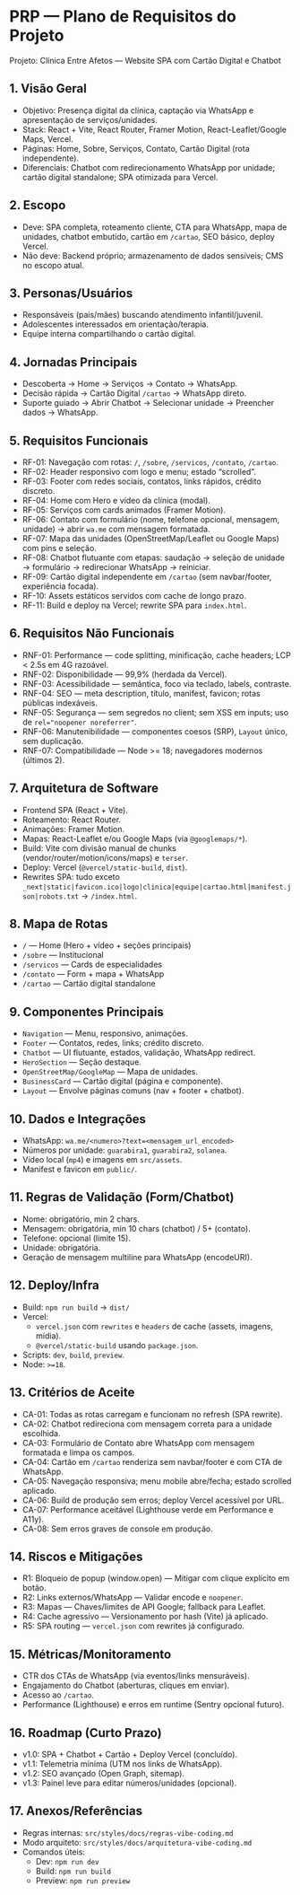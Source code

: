 # PRP — Plano de Requisitos do Projeto
Projeto: Clínica Entre Afetos — Website SPA com Cartão Digital e Chatbot

## 1. Visão Geral
- Objetivo: Presença digital da clínica, captação via WhatsApp e apresentação de serviços/unidades.
- Stack: React + Vite, React Router, Framer Motion, React-Leaflet/Google Maps, Vercel.
- Páginas: Home, Sobre, Serviços, Contato, Cartão Digital (rota independente).
- Diferenciais: Chatbot com redirecionamento WhatsApp por unidade; cartão digital standalone; SPA otimizada para Vercel.

## 2. Escopo
- Deve: SPA completa, roteamento cliente, CTA para WhatsApp, mapa de unidades, chatbot embutido, cartão em `/cartao`, SEO básico, deploy Vercel.
- Não deve: Backend próprio; armazenamento de dados sensíveis; CMS no escopo atual.

## 3. Personas/Usuários
- Responsáveis (pais/mães) buscando atendimento infantil/juvenil.
- Adolescentes interessados em orientação/terapia.
- Equipe interna compartilhando o cartão digital.

## 4. Jornadas Principais
- Descoberta → Home → Serviços → Contato → WhatsApp.
- Decisão rápida → Cartão Digital `/cartao` → WhatsApp direto.
- Suporte guiado → Abrir Chatbot → Selecionar unidade → Preencher dados → WhatsApp.

## 5. Requisitos Funcionais
- RF-01: Navegação com rotas: `/`, `/sobre`, `/servicos`, `/contato`, `/cartao`.
- RF-02: Header responsivo com logo e menu; estado “scrolled”.
- RF-03: Footer com redes sociais, contatos, links rápidos, crédito discreto.
- RF-04: Home com Hero e vídeo da clínica (modal).
- RF-05: Serviços com cards animados (Framer Motion).
- RF-06: Contato com formulário (nome, telefone opcional, mensagem, unidade) → abrir `wa.me` com mensagem formatada.
- RF-07: Mapa das unidades (OpenStreetMap/Leaflet ou Google Maps) com pins e seleção.
- RF-08: Chatbot flutuante com etapas: saudação → seleção de unidade → formulário → redirecionar WhatsApp → reiniciar.
- RF-09: Cartão digital independente em `/cartao` (sem navbar/footer, experiência focada).
- RF-10: Assets estáticos servidos com cache de longo prazo.
- RF-11: Build e deploy na Vercel; rewrite SPA para `index.html`.

## 6. Requisitos Não Funcionais
- RNF-01: Performance — code splitting, minificação, cache headers; LCP < 2.5s em 4G razoável.
- RNF-02: Disponibilidade — 99,9% (herdada da Vercel).
- RNF-03: Acessibilidade — semântica, foco via teclado, labels, contraste.
- RNF-04: SEO — meta description, título, manifest, favicon; rotas públicas indexáveis.
- RNF-05: Segurança — sem segredos no client; sem XSS em inputs; uso de `rel="noopener noreferrer"`.
- RNF-06: Manutenibilidade — componentes coesos (SRP), `Layout` único, sem duplicação.
- RNF-07: Compatibilidade — Node >= 18; navegadores modernos (últimos 2).

## 7. Arquitetura de Software
- Frontend SPA (React + Vite).
- Roteamento: React Router.
- Animações: Framer Motion.
- Mapas: React-Leaflet e/ou Google Maps (via `@googlemaps/*`).
- Build: Vite com divisão manual de chunks (vendor/router/motion/icons/maps) e `terser`.
- Deploy: Vercel (`@vercel/static-build`, `dist`).
- Rewrites SPA: tudo exceto `_next|static|favicon.ico|logo|clinica|equipe|cartao.html|manifest.json|robots.txt` → `/index.html`.

## 8. Mapa de Rotas
- `/` — Home (Hero + vídeo + seções principais)
- `/sobre` — Institucional
- `/servicos` — Cards de especialidades
- `/contato` — Form + mapa + WhatsApp
- `/cartao` — Cartão digital standalone

## 9. Componentes Principais
- `Navigation` — Menu, responsivo, animações.
- `Footer` — Contatos, redes, links; crédito discreto.
- `Chatbot` — UI flutuante, estados, validação, WhatsApp redirect.
- `HeroSection` — Seção destaque.
- `OpenStreetMap/GoogleMap` — Mapa de unidades.
- `BusinessCard` — Cartão digital (página e componente).
- `Layout` — Envolve páginas comuns (nav + footer + chatbot).

## 10. Dados e Integrações
- WhatsApp: `wa.me/<numero>?text=<mensagem_url_encoded>`
- Números por unidade: `guarabira1`, `guarabira2`, `solanea`.
- Vídeo local (`mp4`) e imagens em `src/assets`.
- Manifest e favicon em `public/`.

## 11. Regras de Validação (Form/Chatbot)
- Nome: obrigatório, min 2 chars.
- Mensagem: obrigatória, min 10 chars (chatbot) / 5+ (contato).
- Telefone: opcional (limite 15).
- Unidade: obrigatória.
- Geração de mensagem multiline para WhatsApp (encodeURI).

## 12. Deploy/Infra
- Build: `npm run build` → `dist/`
- Vercel:
  - `vercel.json` com `rewrites` e `headers` de cache (assets, imagens, mídia).
  - `@vercel/static-build` usando `package.json`.
- Scripts: `dev`, `build`, `preview`.
- Node: `>=18`.

## 13. Critérios de Aceite
- CA-01: Todas as rotas carregam e funcionam no refresh (SPA rewrite).
- CA-02: Chatbot redireciona com mensagem correta para a unidade escolhida.
- CA-03: Formulário de Contato abre WhatsApp com mensagem formatada e limpa os campos.
- CA-04: Cartão em `/cartao` renderiza sem navbar/footer e com CTA de WhatsApp.
- CA-05: Navegação responsiva; menu mobile abre/fecha; estado scrolled aplicado.
- CA-06: Build de produção sem erros; deploy Vercel acessível por URL.
- CA-07: Performance aceitável (Lighthouse verde em Performance e A11y).
- CA-08: Sem erros graves de console em produção.

## 14. Riscos e Mitigações
- R1: Bloqueio de popup (window.open) — Mitigar com clique explícito em botão.
- R2: Links externos/WhatsApp — Validar encode e `noopener`.
- R3: Mapas — Chaves/limites de API Google; fallback para Leaflet.
- R4: Cache agressivo — Versionamento por hash (Vite) já aplicado.
- R5: SPA routing — `vercel.json` com rewrites já configurado.

## 15. Métricas/Monitoramento
- CTR dos CTAs de WhatsApp (via eventos/links mensuráveis).
- Engajamento do Chatbot (aberturas, cliques em enviar).
- Acesso ao `/cartao`.
- Performance (Lighthouse) e erros em runtime (Sentry opcional futuro).

## 16. Roadmap (Curto Prazo)
- v1.0: SPA + Chatbot + Cartão + Deploy Vercel (concluído).
- v1.1: Telemetria mínima (UTM nos links de WhatsApp).
- v1.2: SEO avançado (Open Graph, sitemap).
- v1.3: Painel leve para editar números/unidades (opcional).

## 17. Anexos/Referências
- Regras internas: `src/styles/docs/regras-vibe-coding.md`
- Modo arquiteto: `src/styles/docs/arquitetura-vibe-coding.md`
- Comandos úteis:
  - Dev: `npm run dev`
  - Build: `npm run build`
  - Preview: `npm run preview`
